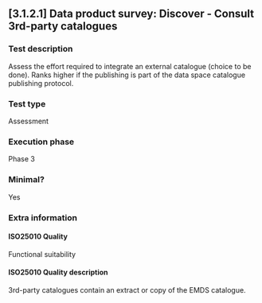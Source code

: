 
## [3.1.2.1] Data product survey: Discover - Consult 3rd-party catalogues
 
### Test description
Assess the effort required to integrate an external catalogue (choice to be done). Ranks higher if the publishing is part of the data space catalogue publishing protocol.
 
### Test type
Assessment
 
### Execution phase
Phase 3
 
### Minimal?
Yes
 
### Extra information
#### ISO25010 Quality
Functional suitability
#### ISO25010 Quality description
3rd-party catalogues contain an extract or copy of the EMDS catalogue.
    